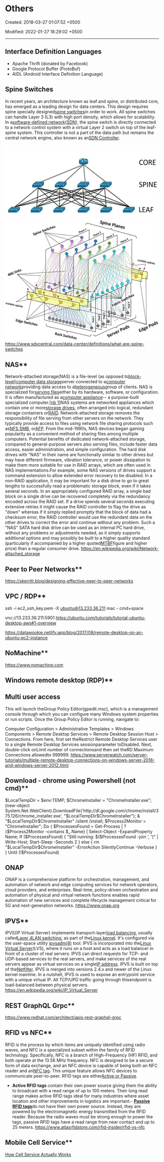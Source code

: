 # Others

Created: 2018-03-27 01:07:52 +0500

Modified: 2022-01-27 18:29:02 +0500

---

## Interface Definition Languages
-   Apache Thrift (donated by Facebook)
-   Google Protocol Buffer (ProtoBuf)
-   AIDL (Android Interface Definition Language)
## Spine Switches

In recent years, an architecture known as leaf and spine, or distributed core, has emerged as a leading design for data centers. This design requires spine specially designed[spine switches](https://www.sdxcentral.com/data-center/what-is-networking-switch-fabric/)in order to work.
All spine switches can handle Layer 3 (L3) with high port density, which allows for scalability. In a[software-defined network](https://www.sdxcentral.com/networking/sdn/)([SDN](https://www.sdxcentral.com/networking/sdn/definitions/what-the-definition-of-software-defined-networking-sdn/)), the spine switch is directly connected to a network control system with a virtual Layer 2 switch on top of the leaf-spine system. This controller is not a part of the data path but remains the central network engine, also known as an[SDN Controller](https://www.sdxcentral.com/networking/sdn/definitions/sdn-controllers/).

![image](media/Others-image1.jpg)
![](media/Others-image2.jpg)
<https://www.sdxcentral.com/data-center/definitions/what-are-spine-switches>

## NAS**

Network-attached storage(NAS) is a file-level (as opposed to[block-level](https://en.wikipedia.org/wiki/Block_device))[computer data storage](https://en.wikipedia.org/wiki/Computer_data_storage)server connected to a[computer network](https://en.wikipedia.org/wiki/Computer_network)providing data access to a[heterogeneous](https://en.wikipedia.org/wiki/Heterogeneous_computing)group of clients. NAS is specialized for[serving files](https://en.wikipedia.org/wiki/File_server)either by its hardware, software, or configuration. It is often manufactured as a[computer appliance](https://en.wikipedia.org/wiki/Computer_appliance)-- a purpose-built specialized computer.[[nb 1]](https://en.wikipedia.org/wiki/Network-attached_storage#cite_note-1)NAS systems are networked appliances which contain one or more[storage drives](https://en.wikipedia.org/wiki/Hard_disk_drive), often arranged into logical, redundant storage containers or[RAID](https://en.wikipedia.org/wiki/RAID). Network-attached storage removes the responsibility of file serving from other servers on the network. They typically provide access to files using network file sharing protocols such as[NFS](https://en.wikipedia.org/wiki/Network_File_System_(protocol)),[SMB](https://en.wikipedia.org/wiki/Server_Message_Block), or[AFP](https://en.wikipedia.org/wiki/Apple_Filing_Protocol). From the mid-1990s, NAS devices began gaining popularity as a convenient method of sharing files among multiple computers. Potential benefits of dedicated network-attached storage, compared to general-purpose servers also serving files, include faster data access, easier administration, and simple configuration.
The hard disk drives with "NAS" in their name are functionally similar to other drives but may have different firmware, vibration tolerance, or power dissipation to make them more suitable for use in RAID arrays, which are often used in NAS implementations.For example, some NAS versions of drives support a command extension to allow extended error recovery to be disabled. In a non-RAID application, it may be important for a disk drive to go to great lengths to successfully read a problematic storage block, even if it takes several seconds. In an appropriately configured RAID array, a single bad block on a single drive can be recovered completely via the redundancy encoded across the RAID set. If a drive spends several seconds executing extensive retries it might cause the RAID controller to flag the drive as "down" whereas if it simply replied promptly that the block of data had a checksum error, the RAID controller would use the redundant data on the other drives to correct the error and continue without any problem. Such a "NAS" SATA hard disk drive can be used as an internal PC hard drive, without any problems or adjustments needed, as it simply supports additional options and may possibly be built to a higher quality standard (particularly if accompanied by a higher quoted[MTBF](https://en.wikipedia.org/wiki/MTBF)figure and higher price) than a regular consumer drive.
<https://en.wikipedia.org/wiki/Network-attached_storage>

## Peer to Peer Networks**

<https://skerritt.blog/designing-effective-peer-to-peer-networks>

## VPC / RDP**

ssh -i ec2_ssh_key.pem -X ubuntu@13.233.36.211
mac - cmd+space

vnc://13.233.36.211:5901
<https://ubuntu.com/tutorials/tutorial-ubuntu-desktop-aws#1-overview>

<https://datawookie.netlify.app/blog/2017/08/remote-desktop-on-an-ubuntu-ec2-instance>

## NoMachine**

<https://www.nomachine.com>

## Windows remote desktop (RDP)**

## Multi user access

This will launch theGroup Policy Editor(gpedit.msc), which is a management console through which you can configure many Windows system properties or run scripts.
Once the Group Policy Editor is running, navigate to:

Computer Configuration > Administrative Templates > Windows Components > Remote Desktop Services > Remote Desktop Session Host > Connections.
From here, first set theRestrict Remote Desktop Services user to a single Remote Desktop Services sessionparameter toDisabled.
Next, double-click onLimit number of connectionsand then set theRD Maximum Connections allowedto 999999.
<https://www.serverwatch.com/server-tutorials/multiple-remote-desktop-connections-on-windows-server-2016-and-windows-server-2012.html>

## Download - chrome using Powershell (not cmd)**

$LocalTempDir = $env:TEMP; $ChromeInstaller = "ChromeInstaller.exe"; (new-object System.Net.WebClient).DownloadFile('http://dl.google.com/chrome/install/375.126/chrome_installer.exe', "$LocalTempDir$ChromeInstaller"); & "$LocalTempDir$ChromeInstaller" /silent /install; $Process2Monitor = "ChromeInstaller"; Do { $ProcessesFound = Get-Process | ?{$Process2Monitor -contains $_.Name} | Select-Object -ExpandProperty Name; If ($ProcessesFound) { "Still running: $($ProcessesFound -join ', ')" | Write-Host; Start-Sleep -Seconds 2 } else { rm "$LocalTempDir$ChromeInstaller" -ErrorAction SilentlyContinue -Verbose } } Until (!$ProcessesFound)
## ONAP

ONAP is a comprehensive platform for orchestration, management, and automation of network and edge computing services for network operators, cloud providers, and enterprises. Real-time, policy-driven orchestration and automation of physical and virtual network functions enables rapid automation of new services and complete lifecycle management critical for 5G and next-generation networks.
<https://www.onap.org>

## IPVS**

IPVS(IP Virtual Server) implements transport-layer[load balancing](https://en.wikipedia.org/wiki/Load_balancing_(computing)), usually called[Layer 4](https://en.wikipedia.org/wiki/Layer_4)[LAN switching](https://en.wikipedia.org/wiki/LAN_switching), as part of the[Linux kernel](https://en.wikipedia.org/wiki/Linux_kernel). It's configured via the user-space utility [ipvsadm(8)](https://man.cx/?page=ipvsadm(8)) tool.
IPVS is incorporated into the[Linux Virtual Server](https://en.wikipedia.org/wiki/Linux_Virtual_Server)(LVS), where it runs on a host and acts as a load balancer in front of a cluster of real servers. IPVS can direct requests for TCP- and UDP-based services to the real servers, and make services of the real servers appear as virtual services on a single[IP address](https://en.wikipedia.org/wiki/IP_address). IPVS is built on top of the[Netfilter](https://en.wikipedia.org/wiki/Netfilter).
IPVS is merged into versions 2.4.x and newer of the Linux kernel mainline.
In a nutshell, IPVS is used to expose an entrypoint service with a unique virtual IP. All TCP/UPD traffic going through thisendpoint is load-balanced between physical servers.
<https://en.wikipedia.org/wiki/IP_Virtual_Server>

## REST GraphQL Grpc**

<https://www.redhat.com/architect/apis-rest-graphql-grpc>

## RFID vs NFC**

RFID is the process by which items are uniquely identified using radio waves, and NFC is a specialized subset within the family of RFID technology. Specifically, NFC is a branch of High-Frequency (HF) RFID, and both operate at the 13.56 MHz frequency. NFC is designed to be a secure form of data exchange, and an NFC device is capable of being both an NFC reader and an[NFC tag](https://www.atlasrfidstore.com/near-field-communication/). This unique feature allows NFC devices to communicate peer-to-peer.
RFID tags are either[Active or Passive](https://blog.atlasrfidstore.com/active-rfid-vs-passive-rfid).
-   **Active RFID tags** contain their own power source giving them the ability to broadcast with a read range of up to 100 meters. Their long read range makes active RFID tags ideal for many industries where asset location and other improvements in logistics are important.-   [**Passive RFID tags**](https://www.atlasrfidstore.com/rfid-tags/)do not have their own power source. Instead, they are powered by the electromagnetic energy transmitted from the RFID reader. Because the radio waves must be strong enough to power the tags, passive RFID tags have a read range from near contact and up to 25 meters.
<https://www.atlasrfidstore.com/rfid-insider/rfid-vs-nfc>

## Mobile Cell Service**

[How Cell Service Actually Works](https://youtu.be/0faCad2kKeg)